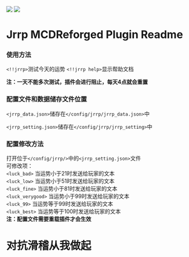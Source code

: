 ![](https://img.shields.io/badge/Python-%3E%3D3.7-blue) ![](https://img.shields.io/badge/MCDReforged-%3E%3D2.0-green)
# Jrrp MCDReforged Plugin Readme
### 使用方法
`<!!jrrp>`测试今天的运势
`<!!jrrp help>`显示帮助文档  
  
**注：一天不能多次测试，插件会进行阻止，每天4点就会重置**
### 配置文件和数据储存文件位置

`<jrrp_data.json>`储存在`</config/jrrp/jrrp_data.json>`中  

`<jrrp_setting.json>`储存在`</config/jrrp/jrrp_setting>`中  

### 配置修改方法
打开位于`</config/jrrp/>`中的`<jrrp_setting.json>`文件  
可修改项：  
`<luck_bad>` 当运势小于21时发送给玩家的文本  
`<luck_low>`  当运势小于51时发送给玩家的文本  
`<luck_fine>` 当运势小于81时发送给玩家的文本  
`<luck_verygood>` 当运势小于99时发送给玩家的文本  
`<luck_99>` 当运势等于99时发送给玩家的文本  
`<luck_best>` 当运势等于100时发送给玩家的文本  
**注：配置文件需要重载插件才会生效**

# 对抗滑稽从我做起
